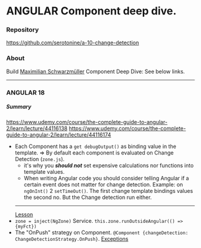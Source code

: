 # ANGULAR Component deep dive.
### Repository
https://github.com/serotonine/a-10-change-detection

### About
Build [Maximilian Schwarzmüller](https://www.udemy.com/user/maximilian-schwarzmuller) Component Deep Dive: See below links.

***

### ANGULAR 18

##### Summary
https://www.udemy.com/course/the-complete-guide-to-angular-2/learn/lecture/44116138
https://www.udemy.com/course/the-complete-guide-to-angular-2/learn/lecture/44116174
- Each Component has a `get debugOutput()` as binding value in the template.
=> By default each component is evaluated on Change Detection (`zone.js`).
  - it's why you ***should not*** set expensive calculations nor functions into template values.
  - When writing Angular code you should consider telling Angular if a certain event does not matter for change detection.
  Example: on `ngOnInt()` 2 `setTimeOut()`. The first change template bindings values the second no.
  But the Change detection run either.
  ***
  [Lesson](https://www.udemy.com/course/the-complete-guide-to-angular-2/learn/lecture/44116142#overview)
- `zone = inject(NgZone)` Service. `this.zone.runOutsideAngular(() =>{myFct})`
- The "OnPush" strategy on Component. `@Component {changeDetection: ChangeDetectionStrategy.OnPush}`.
  [Exceptions](https://www.udemy.com/course/the-complete-guide-to-angular-2/learn/lecture/44116146#overview)
